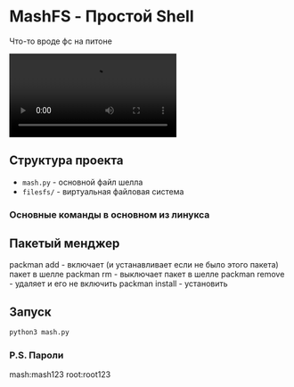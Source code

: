 # MashFS - Простой Shell

Что-то вроде фс на питоне

![balo](https://github.com/cryptexctl/mashfs/raw/refs/heads/main/assets-gh/balo.mp4)

## Структура проекта

- `mash.py` - основной файл шелла
- `filesfs/` - виртуальная файловая система

### Основные команды в основном из линукса 

## Пакетый менджер

packman add <package> - включает (и устанавливает если не было этого пакета) пакет в шелле
packman rm <packge> - выключает пакет в шелле
packman remove <package> - удаляет и его не включить
packman install <package> - установить

## Запуск

```bash
python3 mash.py
```

### P.S. Пароли
mash:mash123
root:root123
